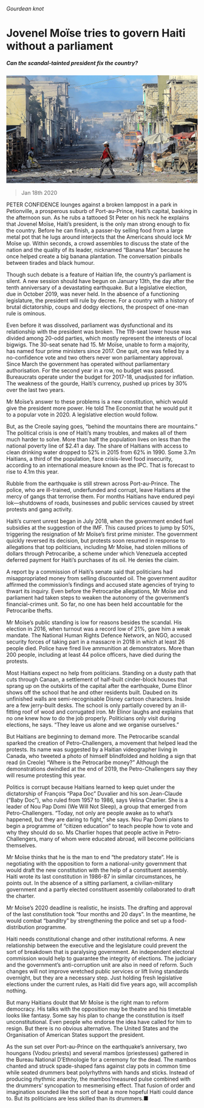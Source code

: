 ###### Gourdean knot

# Jovenel Moïse tries to govern Haiti without a parliament 

##### Can the scandal-tainted president fix the country? 

![image](images/20200118_AMP001_0.jpg) 

> Jan 18th 2020 

PETER CONFIDENCE lounges against a broken lamppost in a park in Petionville, a prosperous suburb of Port-au-Prince, Haiti’s capital, basking in the afternoon sun. As he rubs a tattooed St Peter on his neck he explains that Jovenel Moïse, Haiti’s president, is the only man strong enough to fix the country. Before he can finish, a passer-by selling food from a large metal pot that he lugs around interjects that the Americans should lock Mr Moïse up. Within seconds, a crowd assembles to discuss the state of the nation and the quality of its leader, nicknamed “Banana Man” because he once helped create a big banana plantation. The conversation pinballs between tirades and black humour.

Though such debate is a feature of Haitian life, the country’s parliament is silent. A new session should have begun on January 13th, the day after the tenth anniversary of a devastating earthquake. But a legislative election, due in October 2019, was never held. In the absence of a functioning legislature, the president will rule by decree. For a country with a history of brutal dictatorship, coups and dodgy elections, the prospect of one-man rule is ominous.


Even before it was dissolved, parliament was dysfunctional and its relationship with the president was broken. The 119-seat lower house was divided among 20-odd parties, which mostly represent the interests of local bigwigs. The 30-seat senate had 15. Mr Moïse, unable to form a majority, has named four prime ministers since 2017. One quit, one was felled by a no-confidence vote and two others never won parliamentary approval. Since March the government has operated without parliamentary authorisation. For the second year in a row, no budget was passed. Bureaucrats operate under the budget for 2017-18, unadjusted for inflation. The weakness of the gourde, Haiti’s currency, pushed up prices by 30% over the last two years.

Mr Moïse’s answer to these problems is a new constitution, which would give the president more power. He told The Economist that he would put it to a popular vote in 2020. A legislative election would follow.

But, as the Creole saying goes, “behind the mountains there are mountains.” The political crisis is one of Haiti’s many troubles, and makes all of them much harder to solve. More than half the population lives on less than the national poverty line of $2.41 a day. The share of Haitians with access to clean drinking water dropped to 52% in 2015 from 62% in 1990. Some 3.7m Haitians, a third of the population, face crisis-level food insecurity, according to an international measure known as the IPC. That is forecast to rise to 4.1m this year.

Rubble from the earthquake is still strewn across Port-au-Prince. The police, who are ill-trained, underfunded and corrupt, leave Haitians at the mercy of gangs that terrorise them. For months Haitians have endured peyi lok—shutdowns of roads, businesses and public services caused by street protests and gang activity.

Haiti’s current unrest began in July 2018, when the government ended fuel subsidies at the suggestion of the IMF. This caused prices to jump by 50%, triggering the resignation of Mr Moïse’s first prime minister. The government quickly reversed its decision, but protests soon resumed in response to allegations that top politicians, including Mr Moïse, had stolen millions of dollars through Petrocaribe, a scheme under which Venezuela accepted deferred payment for Haiti’s purchases of its oil. He denies the claim.

A report by a commission of Haiti’s senate said that politicians had misappropriated money from selling discounted oil. The government auditor affirmed the commission’s findings and accused state agencies of trying to thwart its inquiry. Even before the Petrocaribe allegations, Mr Moïse and parliament had taken steps to weaken the autonomy of the government’s financial-crimes unit. So far, no one has been held accountable for the Petrocaribe thefts.

Mr Moïse’s public standing is low for reasons besides the scandal. His election in 2016, when turnout was a record low of 21%, gave him a weak mandate. The National Human Rights Defence Network, an NGO, accused security forces of taking part in a massacre in 2018 in which at least 26 people died. Police have fired live ammunition at demonstrators. More than 200 people, including at least 44 police officers, have died during the protests.

Most Haitians expect no help from politicians. Standing on a dusty path that cuts through Canaan, a settlement of half-built cinder-block houses that sprang up on the outskirts of the capital after the earthquake, Dume Elinor shows off the school that he and other residents built. Daubed on its unfinished walls are semi-recognisable Disney cartoon characters. Inside are a few jerry-built desks. The school is only partially covered by an ill-fitting roof of wood and corrugated iron. Mr Elinor laughs and explains that no one knew how to do the job properly. Politicians only visit during elections, he says. “They leave us alone and we organise ourselves.”

But Haitians are beginning to demand more. The Petrocaribe scandal sparked the creation of Petro-Challengers, a movement that helped lead the protests. Its name was suggested by a Haitian videographer living in Canada, who tweeted a photo of himself blindfolded and holding a sign that read (in Creole) “Where is the Petrocaribe money?” Although the demonstrations dwindled at the end of 2019, the Petro-Challengers say they will resume protesting this year.

Politics is corrupt because Haitians learned to keep quiet under the dictatorship of François “Papa Doc” Duvalier and his son Jean-Claude (“Baby Doc”), who ruled from 1957 to 1986, says Velina Charlier. She is a leader of Nou Pap Domi (We Will Not Sleep), a group that emerged from Petro-Challengers. “Today, not only are people awake as to what’s happened, but they are daring to fight,” she says. Nou Pap Domi plans to begin a programme of “citizen education” to teach people how to vote and why they should do so. Ms Charlier hopes that people active in Petro-Challengers, many of whom were educated abroad, will become politicians themselves.

Mr Moïse thinks that he is the man to end “the predatory state”. He is negotiating with the opposition to form a national-unity government that would draft the new constitution with the help of a constituent assembly. Haiti wrote its last constitution in 1986-87 in similar circumstances, he points out. In the absence of a sitting parliament, a civilian-military government and a partly elected constituent assembly collaborated to draft the charter.

Mr Moïse’s 2020 deadline is realistic, he insists. The drafting and approval of the last constitution took “four months and 20 days”. In the meantime, he would combat “banditry” by strengthening the police and set up a food-distribution programme.

Haiti needs constitutional change and other institutional reforms. A new relationship between the executive and the legislature could prevent the sort of breakdown that is paralysing government. An independent electoral commission would help to guarantee the integrity of elections. The judiciary and the government’s anti-corruption unit are also in need of reform. Such changes will not improve wretched public services or lift living standards overnight, but they are a necessary step. Just holding fresh legislative elections under the current rules, as Haiti did five years ago, will accomplish nothing.

But many Haitians doubt that Mr Moïse is the right man to reform democracy. His talks with the opposition may be theatre and his timetable looks like fantasy. Some say his plan to change the constitution is itself unconstitutional. Even people who endorse the idea have called for him to resign. But there is no obvious alternative. The United States and the Organisation of American States support the president.

As the sun set over Port-au-Prince on the earthquake’s anniversary, two houngans (Vodou priests) and several mambos (priestesses) gathered in the Bureau National D’Ethnologie for a ceremony for the dead. The mambos chanted and struck spade-shaped fans against clay pots in common time while seated drummers beat polyrhythms with hands and sticks. Instead of producing rhythmic anarchy, the mambos’measured pulse combined with the drummers’ syncopation to mesmerising effect. That fusion of order and imagination sounded like the sort of beat a more hopeful Haiti could dance to. But its politicians are less skilled than its drummers.■

